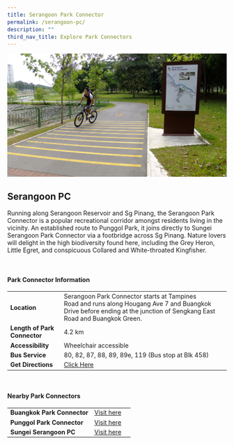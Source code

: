 ```yaml
---
title: Serangoon Park Connector
permalink: /serangoon-pc/
description: ""
third_nav_title: Explore Park Connectors
---
```

![](/images/serangoonpc.jpg)

## Serangoon PC

Running along Serangoon Reservoir and Sg Pinang, the Serangoon Park Connector is a popular recreational corridor amongst residents living in the vicinity. An established route to Punggol Park, it joins directly to Sungei Serangoon Park Connector via a footbridge across Sg Pinang. Nature lovers will delight in the high biodiversity found here, including the Grey Heron, Little Egret, and conspicuous Collared and White-throated Kingfisher. 

<br>

#### Park Connector Information

|  |  |  |
| -------- | -------- | -------- |
| **Location** | Serangoon Park Connector starts at&nbsp;Tampines Road&nbsp;and runs along&nbsp;Hougang Ave 7 and Buangkok Drive&nbsp;before ending at&nbsp;the junction of Sengkang East Road and Buangkok Green. |  |
| **Length of Park Connector** | 4.2 km   |  |
| **Accessibility** | Wheelchair accessible | |
| **Bus Service** | 80, 82, 87, 88, 89, 89e, 119 (Bus stop at Blk 458) | |
| **Get Directions** | [Click Here](https://www.onemap.gov.sg/main/v2/?lat=1.3783499603028648&amp;lng=103.89660624357508) | |

<br>


#### Nearby Park Connectors

|   |  |  |
| -------- | -------- | -------- |
| **Buangkok Park Connector** | [Visit here](https://www.nparks.gov.sg/gardens-parks-and-nature/park-connector-network/buangkok-pc) | |
| **Punggol Park Connector** | [Visit here](https://www.nparks.gov.sg/gardens-parks-and-nature/park-connector-network/punggol-pc) | |
| **Sungei Serangoon PC** | [Visit here](https://www.nparks.gov.sg/gardens-parks-and-nature/park-connector-network/sungei-serangoon-pc)| | |